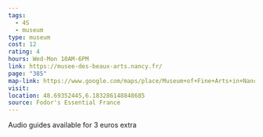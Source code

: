```yaml
---
tags:
  - 4S
  - museum
type: museum
cost: 12
rating: 4
hours: Wed-Mon 10AM-6PM
link: https://musee-des-beaux-arts.nancy.fr/
page: "385"
map-link: https://www.google.com/maps/place/Museum+of+Fine+Arts+in+Nancy/@48.6947346,6.1868145,15.25z/data=!4m6!3m5!1s0x4794986d3baff0bb:0x607e9722dccab0bb!8m2!3d48.6934869!4d6.1824013!16s%2Fm%2F05p5l86?entry=ttu&g_ep=EgoyMDI0MDkyNS4wIKXMDSoASAFQAw%3D%3D
visit: 
location: 48.69352445,6.183286148848685
source: Fodor's Essential France
---
```

Audio guides available for 3 euros extra